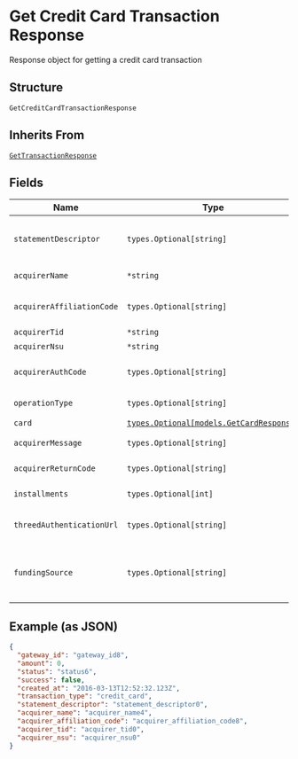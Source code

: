 
# Get Credit Card Transaction Response

Response object for getting a credit card transaction

## Structure

`GetCreditCardTransactionResponse`

## Inherits From

[`GetTransactionResponse`](../../doc/models/get-transaction-response.md)

## Fields

| Name | Type | Tags | Description |
|  --- | --- | --- | --- |
| `statementDescriptor` | `types.Optional[string]` | Optional | Text that will appear on the credit card's statement |
| `acquirerName` | `*string` | Optional | Acquirer name |
| `acquirerAffiliationCode` | `types.Optional[string]` | Optional | Aquirer affiliation code |
| `acquirerTid` | `*string` | Optional | Acquirer TID |
| `acquirerNsu` | `*string` | Optional | Acquirer NSU |
| `acquirerAuthCode` | `types.Optional[string]` | Optional | Acquirer authorization code |
| `operationType` | `types.Optional[string]` | Optional | Operation type |
| `card` | [`types.Optional[models.GetCardResponse]`](../../doc/models/get-card-response.md) | Optional | Card data |
| `acquirerMessage` | `types.Optional[string]` | Optional | Acquirer message |
| `acquirerReturnCode` | `types.Optional[string]` | Optional | Acquirer Return Code |
| `installments` | `types.Optional[int]` | Optional | Number of installments |
| `threedAuthenticationUrl` | `types.Optional[string]` | Optional | 3D-S authentication Url |
| `fundingSource` | `types.Optional[string]` | Optional | Identify when a card is prepaid, credit or debit. |

## Example (as JSON)

```json
{
  "gateway_id": "gateway_id8",
  "amount": 0,
  "status": "status6",
  "success": false,
  "created_at": "2016-03-13T12:52:32.123Z",
  "transaction_type": "credit_card",
  "statement_descriptor": "statement_descriptor0",
  "acquirer_name": "acquirer_name4",
  "acquirer_affiliation_code": "acquirer_affiliation_code8",
  "acquirer_tid": "acquirer_tid0",
  "acquirer_nsu": "acquirer_nsu0"
}
```

